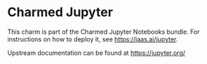 Charmed Jupyter
===============

This charm is part of the Charmed Jupyter Notebooks bundle.
For instructions on how to deploy it, see https://jaas.ai/jupyter.

Upstream documentation can be found at https://jupyter.org/
